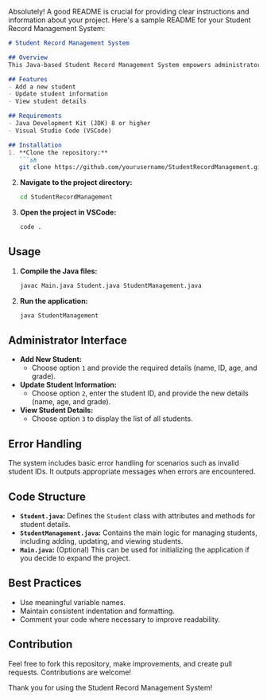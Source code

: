 Absolutely! A good README is crucial for providing clear instructions and information about your project. Here's a sample README for your Student Record Management System:

```markdown
# Student Record Management System

## Overview
This Java-based Student Record Management System empowers administrators to efficiently handle student records. It offers functionalities to add new students, update student information, and view student details.

## Features
- Add a new student
- Update student information
- View student details

## Requirements
- Java Development Kit (JDK) 8 or higher
- Visual Studio Code (VSCode)

## Installation
1. **Clone the repository:**
   ```sh
   git clone https://github.com/yourusername/StudentRecordManagement.git
   ```
2. **Navigate to the project directory:**
   ```sh
   cd StudentRecordManagement
   ```
3. **Open the project in VSCode:**
   ```sh
   code .
   ```

## Usage
1. **Compile the Java files:**
   ```sh
   javac Main.java Student.java StudentManagement.java
   ```
2. **Run the application:**
   ```sh
   java StudentManagement
   ```

## Administrator Interface
- **Add New Student:**
  - Choose option `1` and provide the required details (name, ID, age, and grade).
- **Update Student Information:**
  - Choose option `2`, enter the student ID, and provide the new details (name, age, and grade).
- **View Student Details:**
  - Choose option `3` to display the list of all students.

## Error Handling
The system includes basic error handling for scenarios such as invalid student IDs. It outputs appropriate messages when errors are encountered.

## Code Structure
- **`Student.java`:** Defines the `Student` class with attributes and methods for student details.
- **`StudentManagement.java`:** Contains the main logic for managing students, including adding, updating, and viewing students.
- **`Main.java`:** (Optional) This can be used for initializing the application if you decide to expand the project.

## Best Practices
- Use meaningful variable names.
- Maintain consistent indentation and formatting.
- Comment your code where necessary to improve readability.

## Contribution
Feel free to fork this repository, make improvements, and create pull requests. Contributions are welcome!

Thank you for using the Student Record Management System!